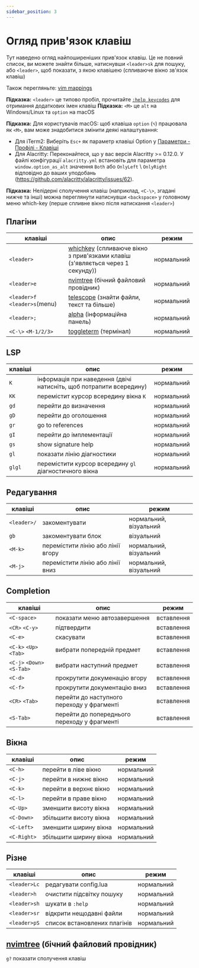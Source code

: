 ```yaml
---
sidebar_position: 3
---
```


# Огляд прив'язок клавіш

Тут наведено огляд найпоширеніших прив'язок клавіш.
Це не повний список, ви можете знайти більше, натиснувши `<leader>sk` для пошуку,
або `<leader>`, щоб показати, з якою клавішею (спливаюче вікно зв'язок клавіш)

Також перегляньте:
[vim mappings](https://devhints.io/vim)

**Підказка:** `<leader>` це типово пробіл, прочитайте [`:help keycodes`](https://neovim.io/doc/user/intro.html#keycodes)
для отримання додаткових імен клавіш
**Підказка:** `<M>` це `alt` на Windows/Linux та `option` на macOS

**Підказка:** Для користувачів macOS: щоб клавіша `option` (`⌥`) працювала як `<M>`, вам може знадобитися змінити деякі
налаштування:

- Для iTerm2: Виберіть `Esc+` як параметр клавіші Option
  у [ Параметри - Профілі - Клавіші ](https://github.com/LunarVim/lunarvim.org/pull/377#discussion_r1140747022)
- Для Alacritty: Переконайтеся, що у вас версія Alacritty >= 0.12.0. У файлі конфігурації `alacritty.yml` встановіть для
  параметра `window.option_as_alt` значення `Both` або `OnlyLeft` \ `OnlyRight` відповідно до ваших
  уподобань (https://github.com/alacritty/alacritty/issues/62).

**Підказка:** Нелідерні сполучення клавіш (наприклад, `<C-\>`, згадані нижче та інші) можна переглянути
натиснувши `<backspace>` у головному меню which-key (перше спливне вікно після натискання `<leader>`)

## Плагіни

| клавіші                       | опис                                                                                                                     | режим      |
|-------------------------------|--------------------------------------------------------------------------------------------------------------------------|------------|
| `<leader>`                    | [whichkey](https://github.com/folke/which-key.nvim) (спливаюче вікно з прив'язками клавіш (з'являється через 1 секунду)) | нормальний |
| `<leader>e`                   | [nvimtree](https://github.com/nvim-tree/nvim-tree.lua) (бічний файловий провідник)                                       | нормальний |
| `<leader>f` `<leader>s`(menu) | [telescope](https://github.com/nvim-telescope/telescope.nvim) (знайти файли, текст та більше)                            | нормальний |
| `<leader>;`                   | [alpha](https://github.com/goolord/alpha-nvim) (інформаційна панель)                                                     | нормальний |
| `<C-\>` `<M-1/2/3>`           | [toggleterm](https://github.com/akinsho/toggleterm.nvim) (термінал)                                                      | нормальний |

## LSP

| клавіші | опис                                                                | режим      |
|---------|---------------------------------------------------------------------|------------|
| `K`     | інформація при наведення (двічі натисніть, щоб потрапити всередину) | нормальний |
| `KK`    | перемістит курсор всередину вікна `K`                               | нормальний |
| `gd`    | перейти до визначення                                               | нормальний |
| `gD`    | перейти до оголошення                                               | нормальний |
| `gr`    | go to references                                                    | нормальний |
| `gI`    | перейти до імплементації                                            | нормальний |
| `gs`    | show signature help                                                 | нормальний |
| `gl`    | показати лінію діагностики                                          | нормальний |
| `glgl`  | перемістити курсор всередину `gl` діагностичного вікна              | нормальний |

## Редагування

| клавіші     | опис                              | режим                  |
|-------------|-----------------------------------|------------------------|
| `<leader>/` | закоментувати                     | нормальний, візуальний |
| `gb`        | закоментувати блок                | візуальний             |
| `<M-k>`     | перемістити лінію або лінії вгору | нормальний, візуальний |
| `<M-j>`     | перемістити лінію або лінії вниз  | нормальний, візуальний |

## Completion

| клавіші                    | опис                                         | режим      |
|----------------------------|----------------------------------------------|------------|
| `<C-space>`                | показати меню автозавершення                 | вставлення |
| `<CR>` `<C-y>`             | підтвердити                                  | вставлення |
| `<C-e>`                    | скасувати                                    | вставлення |
| `<C-k>` `<Up>` `<Tab>`     | вибрати попередній предмет                   | вставлення |
| `<C-j>` `<Down>` `<S-Tab>` | вибрати наступний предмет                    | вставлення |
| `<C-d>`                    | прокрутити докуменацію вгору                 | вставлення |
| `<C-f>`                    | прокрутити документацію вниз                 | вставлення |
| `<CR>` `<Tab>`             | перейти до наступного переходу у фрагменті   | вставлення |
| `<S-Tab>`                  | перейти до попереднього переходу у фрагменті | вставлення |

## Вікна

| клавіші     | опис                   | режим      |
|-------------|------------------------|------------|
| `<C-h>`     | перейти в ліве вікно   | нормальний |
| `<C-j>`     | перейти в нижнє вікно  | нормальний |
| `<C-k>`     | перейти в верхнє вікно | нормальний |
| `<C-l>`     | перейти в праве вікно  | нормальний |
| `<C-Up>`    | зменшити висоту вікна  | нормальний |
| `<C-Down>`  | збільшити висоту вікна | нормальний |
| `<C-Left>`  | зменшити ширину вікна  | нормальний |
| `<C-Right>` | збільшити ширину вікна | нормальний |

## Різне

| клавіші      | опис                         | режим      |
|--------------|------------------------------|------------|
| `<leader>Lc` | редагувати config.lua        | нормальний |
| `<leader>h`  | очистити підсвітку пошуку    | нормальний |
| `<leader>sh` | шукати в `:help`             | нормальний |
| `<leader>sr` | відкрити нещодавні файли     | нормальний |
| `<leader>pS` | список встановлених плагінів | нормальний |

## [nvimtree](https://github.com/nvim-tree/nvim-tree.lua) (бічний файловий провідник)

`g?` показати сполучення клавіш 
